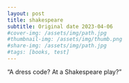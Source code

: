 ```yaml
---
layout: post
title: shakespeare
subtitle: Original date 2023-04-06
#cover-img: /assets/img/path.jpg
#thumbnail-img: /assets/img/thumb.png
#share-img: /assets/img/path.jpg
#tags: [books, test]
---
```

“A dress code? At a Shakespeare play?”